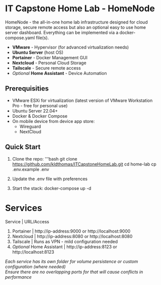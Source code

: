 # IT Capstone Home Lab - HomeNode
HomeNode - the all-in-one home lab infrastructure designed for cloud storage, secure remote access but also an optional easy to use home server dashboard. Everything can be implemented via a docker-compose.yaml file(s). 

- **VMware** - Hypervisor (for advanced virtualization needs)
- **Ubuntu Server** (host OS)
- **Portainer** - Docker Management GUI
- **Nextcloud** - Personal Cloud Storage
- **Tailscale** - Secure remote access
- *Optional* **Home Assistant** - Device Automation


## Prerequisities

- VMware ESXi for virtualization (latest version of VMware Workstation Pro - free for personal use)
- Ubuntu Server 22.04+
- Docker & Docker Compose
- On mobile device from device app store:
    - Wireguard
    - NextCloud

## Quick Start
1. Clone the repo: 
'''bash 
git clone https://github.com/kldthomas/ITCapstoneHomeLab.git
cd home-lab
cp .env.example .env

2. Update the .env file with preferences
3. Start the stack: 
docker-compose up -d

# Services 

Service  |  URL/Access

1. Portainer | http://ip-address:9000 or http://localhost:9000
2. Nextcloud | http://ip-address:8080 or http://localhost:8080
3. Tailscale | Runs as VPN - mild configuration needed 
4. *Optional* Home Assistant | http://ip-address:8123 or http://localhost:8123

*Each service has its own folder for volume persistence or custom configuration (where needed)*  
*Ensure there are no overlapping ports for that will cause conflicts in performance* 
